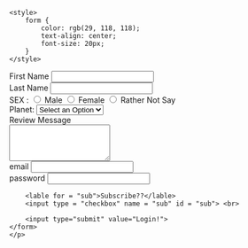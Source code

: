 <!DOCTYPE html>

<head>
    <meta charset="UTF-8">
    <meta name="viewport" content="device-width, initial-scale = 1.0">
    <link rel="shortcut icon" href="edit.svg">
    <title> Form Page</title>

    <style>
        form {
            color: rgb(29, 118, 118);
            text-align: center;
            font-size: 20px;
        }
    </style>
</head>

<body>
    <p>
    <form>
        <lable for="firstname"> First Name </lable>
        <input type="text" name="firstname" required>
        <br>
        <lable for="lastname"> Last Name </lable>
        <input type="text" name="lasttname" required>
        <br>
        <labee for="sex"> SEX :</labee>
        <input type="radio" name="sex" id="male" value="male">
        <lable for="male"> Male</lable>
        <input type="radio" name="sex" id="female" value="female">
        <lable for="female"> Female</lable>
        <input type="radio" name="sex" id="rathernotsay" value="rathernotsay">
        <lable for="rathernotsay"> Rather Not Say</lable>
        <br>
        <label for="planet">Planet:</label>
        <select name="planet" id="planet">
            <option> Select an Option</option>
            <option value="earth"> earth</option>
            <option value="mars"> mars</option>
            <option value="venus"> venus</option>
        </select>
        <br>
        <lable for="reviewMessage">Review Message</lable><br>
        <textarea name="reviewMessage" id="reviewMessage" cols="20" rows="4"></textarea> <br>
        <lable for="email"> email </lable>
        <input type="email" name="email" required>
        <br>
        <lable for="password"> password </lable>
        <input type="password" name="password" required>
        <br>

        <lable for = "sub">Subscribe??</lable>
        <input type = "checkbox" name = "sub" id = "sub"> <br>
        
        <input type="submit" value="Login!">
    </form>
    </p>
</body>
